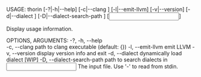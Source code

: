USAGE:
  thorin [-?|-h|--help] [-c|--clang <clang>] [-l|--emit-llvm] [-v|--version] [-d|--dialect <dialect>] [-D|--dialect-search-path <path>] [<input file>]

Display usage information.

OPTIONS, ARGUMENTS:
  -?, -h, --help          
  -c, --clang <clang>     path to clang executable (default: {})
  -l, --emit-llvm         emit LLVM
  -v, --version           display version info and exit
  -d, --dialect <dialect> dynamically load dialect [WIP]
  -D, --dialect-search-path <path>
                          path to search dialects in
  <input file>            The input file. Use '-' to read from stdin.

